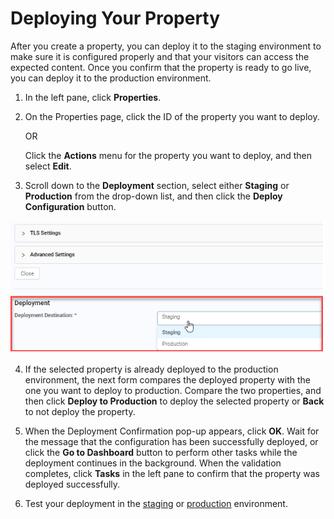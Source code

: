 # Deploying Your Property

After you create a property, you can deploy it to the staging environment to make sure it is configured properly and that your visitors can access the expected content. Once you confirm that the property is ready to go live, you can deploy it to the production environment.

1. In the left pane, click **Properties**. 

2. On the Properties page, click the ID of the property you want to deploy. 

    OR

    Click the **Actions** menu for the property you want to deploy, and then select **Edit**.

3. Scroll down to the **Deployment** section, select either **Staging** or **Production** from the drop-down list, and then click the **Deploy Configuration** button.

![null](</docs/resources/images/Deployment Selections and Button.png>)

4. If the selected property is already deployed to the production environment, the next form compares the deployed property with the one you want to deploy to production. Compare the two properties, and then click **Deploy to Production** to deploy the selected property or **Back** to not deploy the property.

5. When the Deployment Confirmation pop-up appears, click **OK**. Wait for the message that the configuration has been successfully deployed, or click the **Go to Dashboard** button to perform other tasks while the deployment continues in the background. When the validation completes, click **Tasks** in the left pane to confirm that the property was deployed successfully.

6. Test your deployment in the [staging](</docs/portal/properties/testing-property.md#testing-property-in-staging>) or [production](/docs/portal/properties/testing-property.md#testing-property-in-production>) environment.


